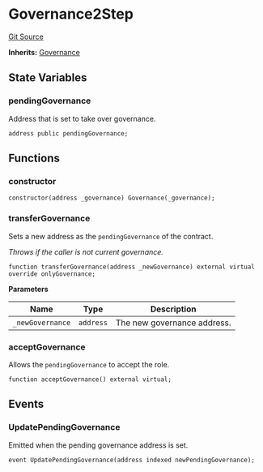 <!-- markdownlint-disable MD024 MD034 MD036 -->
# Governance2Step

[Git Source](https://github.com/yearn/tokenized-strategy-periphery/blob/f139be6286cb3d630b0bce6d6db812c709e5bb47/src/utils/Governance2Step.sol)

**Inherits:**
[Governance](Governance)

## State Variables

### pendingGovernance

Address that is set to take over governance.

```solidity
address public pendingGovernance;
```

## Functions

### constructor

```solidity
constructor(address _governance) Governance(_governance);
```

### transferGovernance

Sets a new address as the `pendingGovernance` of the contract.

*Throws if the caller is not current governance.*

```solidity
function transferGovernance(address _newGovernance) external virtual override onlyGovernance;
```

**Parameters**

|Name|Type|Description|
|----|----|-----------|
|`_newGovernance`|`address`|The new governance address.|

### acceptGovernance

Allows the `pendingGovernance` to accept the role.

```solidity
function acceptGovernance() external virtual;
```

## Events

### UpdatePendingGovernance

Emitted when the pending governance address is set.

```solidity
event UpdatePendingGovernance(address indexed newPendingGovernance);
```
